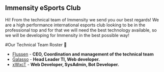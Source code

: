 ## Immensity eSports Club
Hi! From the technical team of Immensity we send you our best regards! We are a high performance international esports club looking to be in the professional top
and for that we will need the best technology available, so we will be developing for Immensity in the best possible way!

#Our Technical Team Roster 🦾
- [Flussen](https://github.com/Flussen) - **CEO, Coordination and management of the technical team**
- [Galasso](https://github.com/GalassoX) - **Head Leader TI, Web developer.**
- [xWxcT](https://github.com/xWxcT) - **Web Developer, SysAdmin, Bot Developer.**
<!--

**Here are some ideas to get you started:**

🙋‍♀️ A short introduction - what is your organization all about?
🌈 Contribution guidelines - how can the community get involved?
👩‍💻 Useful resources - where can the community find your docs? Is there anything else the community should know?
🍿 Fun facts - what does your team eat for breakfast?
🧙 Remember, you can do mighty things with the power of [Markdown](https://docs.github.com/github/writing-on-github/getting-started-with-writing-and-formatting-on-github/basic-writing-and-formatting-syntax)
-->
